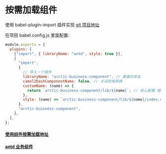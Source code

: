 # 按需加载组件

使用 babel-plugin-import 插件实现
[git 项目地址](https://github.com/ant-design/babel-plugin-import)

在项目 babel.config.js 里面配置:

```js
module.exports = {
  plugins: [
    ["import", { libraryName: "antd", style: true }],
    [
      "import",
      {
        // 导入一个插件
        libraryName: "arctic-business-component", // 暴露的库名
        camel2DashComponentName: false, // 关闭驼峰转换
        customName: (name) => {
          return `arctic-business-component/lib/${name}`; // 核心配置 根据你自己的组件目录配置
        },
        style: (name) => `arctic-business-component/lib/${name}/index.css`, // 转换后的路径
      },
      "arctic-business-component",
    ],
  ],
};
```

#### [使用组件按需加载地址](https://github.com/18355166248/create-react-app-demo)

#### [antd 业务组件](https://github.com/18355166248/arctic-business-component)

